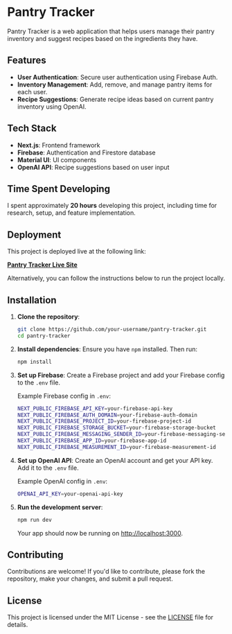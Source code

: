 # Pantry Tracker

Pantry Tracker is a web application that helps users manage their pantry inventory and suggest recipes based on the ingredients they have.

## Features

- **User Authentication**: Secure user authentication using Firebase Auth.
- **Inventory Management**: Add, remove, and manage pantry items for each user.
- **Recipe Suggestions**: Generate recipe ideas based on current pantry inventory using OpenAI.

## Tech Stack

- **Next.js**: Frontend framework
- **Firebase**: Authentication and Firestore database
- **Material UI**: UI components
- **OpenAI API**: Recipe suggestions based on user input

## Time Spent Developing

I spent approximately **20 hours** developing this project, including time for research, setup, and feature implementation.

## Deployment

This project is deployed live at the following link:

**[Pantry Tracker Live Site](your-deployment-url)**

Alternatively, you can follow the instructions below to run the project locally.

## Installation

1. **Clone the repository**:
    ```bash
    git clone https://github.com/your-username/pantry-tracker.git
    cd pantry-tracker
    ```

2. **Install dependencies**: Ensure you have `npm` installed. Then run:
    ```bash
    npm install
    ```

3. **Set up Firebase**: Create a Firebase project and add your Firebase config to the `.env` file.

    Example Firebase config in `.env`:
    ```bash
    NEXT_PUBLIC_FIREBASE_API_KEY=your-firebase-api-key
    NEXT_PUBLIC_FIREBASE_AUTH_DOMAIN=your-firebase-auth-domain
    NEXT_PUBLIC_FIREBASE_PROJECT_ID=your-firebase-project-id
    NEXT_PUBLIC_FIREBASE_STORAGE_BUCKET=your-firebase-storage-bucket
    NEXT_PUBLIC_FIREBASE_MESSAGING_SENDER_ID=your-firebase-messaging-sender-id
    NEXT_PUBLIC_FIREBASE_APP_ID=your-firebase-app-id
    NEXT_PUBLIC_FIREBASE_MEASUREMENT_ID=your-firebase-measurement-id
    ```

4. **Set up OpenAI API**: Create an OpenAI account and get your API key. Add it to the `.env` file.

    Example OpenAI config in `.env`:
    ```bash
    OPENAI_API_KEY=your-openai-api-key
    ```

5. **Run the development server**:
    ```bash
    npm run dev
    ```

    Your app should now be running on [http://localhost:3000](http://localhost:3000).

## Contributing

Contributions are welcome! If you'd like to contribute, please fork the repository, make your changes, and submit a pull request.

## License

This project is licensed under the MIT License - see the [LICENSE](LICENSE) file for details.
